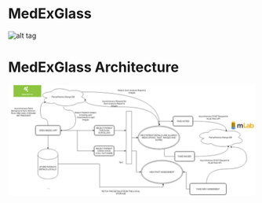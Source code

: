 # MedExGlass
![alt tag](https://github.com/MedExam/MedExGlass/blob/master/MedeX.png)

# MedExGlass Architecture
![alt tag](https://github.com/MedExam/MedExGlass/blob/master/glass-architecture.png)
